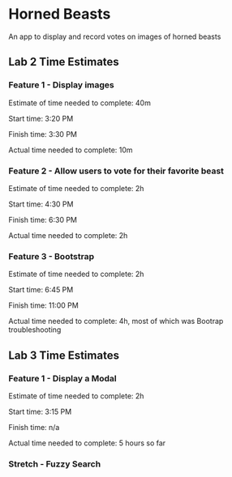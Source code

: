 # Horned Beasts

An app to display and record votes on images of horned beasts

## Lab 2 Time Estimates

### Feature 1 - Display images

Estimate of time needed to complete: 40m

Start time: 3:20 PM

Finish time: 3:30 PM

Actual time needed to complete: 10m

### Feature 2 - Allow users to vote for their favorite beast

Estimate of time needed to complete: 2h

Start time: 4:30 PM

Finish time: 6:30 PM

Actual time needed to complete: 2h

### Feature 3 - Bootstrap

Estimate of time needed to complete: 2h

Start time: 6:45 PM

Finish time: 11:00 PM

Actual time needed to complete: 4h, most of which was Bootrap troubleshooting

## Lab 3 Time Estimates

### Feature 1 - Display a Modal

Estimate of time needed to complete: 2h

Start time: 3:15 PM

Finish time: n/a

Actual time needed to complete: 5 hours so far

### Stretch - Fuzzy Search
